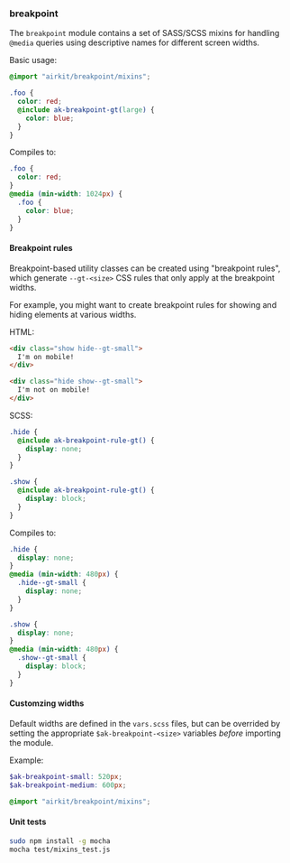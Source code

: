 ### breakpoint

The `breakpoint` module contains a set of SASS/SCSS mixins for handling `@media`
queries using descriptive names for different screen widths.

Basic usage:

```scss
@import "airkit/breakpoint/mixins";

.foo {
  color: red;
  @include ak-breakpoint-gt(large) {
    color: blue;
  }
}
```

Compiles to:

```css
.foo {
  color: red;
}
@media (min-width: 1024px) {
  .foo {
    color: blue;
  }
}
```

#### Breakpoint rules

Breakpoint-based utility classes can be created using "breakpoint rules", which
generate `--gt-<size>` CSS rules that only apply at the breakpoint widths.

For example, you might want to create breakpoint rules for showing and hiding
elements at various widths.

HTML:

```html
<div class="show hide--gt-small">
  I'm on mobile!
</div>

<div class="hide show--gt-small">
  I'm not on mobile!
</div>
```

SCSS:

```scss
.hide {
  @include ak-breakpoint-rule-gt() {
    display: none;
  }
}

.show {
  @include ak-breakpoint-rule-gt() {
    display: block;
  }
}
```

Compiles to:

```css
.hide {
  display: none;
}
@media (min-width: 480px) {
  .hide--gt-small {
    display: none;
  }
}

.show {
  display: none;
}
@media (min-width: 480px) {
  .show--gt-small {
    display: block;
  }
}
```

#### Customzing widths

Default widths are defined in the `vars.scss` files, but can be overrided by
setting the appropriate `$ak-breakpoint-<size>` variables _before_ importing the
module.

Example:

```scss
$ak-breakpoint-small: 520px;
$ak-breakpoint-medium: 600px;

@import "airkit/breakpoint/mixins";
```

#### Unit tests

```sh
sudo npm install -g mocha
mocha test/mixins_test.js
```
